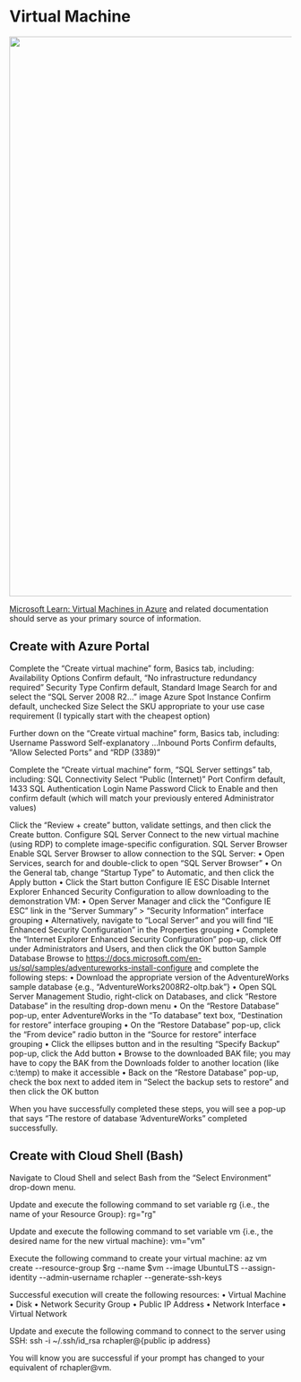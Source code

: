 # Virtual Machine

<img src="https://user-images.githubusercontent.com/44923999/234039617-e98acc9d-1846-4c0a-a1b3-f353d7e92def.png" width="1000" />

[Microsoft Learn: Virtual Machines in Azure](https://learn.microsoft.com/en-us/azure/virtual-machines/overview) and related documentation should serve as your primary source of information.

## Create with Azure Portal
Complete the “Create virtual machine” form, Basics tab, including:
Availability Options	Confirm default, “No infrastructure redundancy required”
Security Type	Confirm default, Standard
Image	Search for and select the “SQL Server 2008 R2…” image
Azure Spot Instance	Confirm default, unchecked
Size	Select the SKU appropriate to your use case requirement (I typically start with the cheapest option)

Further down on the “Create virtual machine” form, Basics tab, including:
Username
Password	Self-explanatory
…Inbound Ports	Confirm defaults, “Allow Selected Ports” and “RDP (3389)”

Complete the “Create virtual machine” form, “SQL Server settings” tab, including:
SQL Connectivity	Select “Public (Internet)”
Port	Confirm default, 1433
SQL Authentication
Login Name
Password	Click to Enable and then confirm default (which will match your previously entered Administrator values)

Click the “Review + create” button, validate settings, and then click the Create button.
Configure SQL Server
Connect to the new virtual machine (using RDP) to complete image-specific configuration.
SQL Server Browser
Enable SQL Server Browser to allow connection to the SQL Server:
•	Open Services, search for and double-click to open “SQL Server Browser”
•	On the General tab, change “Startup Type” to Automatic, and then click the Apply button
•	Click the Start button
Configure IE ESC
Disable Internet Explorer Enhanced Security Configuration to allow downloading to the demonstration VM:
•	Open Server Manager and click the “Configure IE ESC” link in the “Server Summary” > “Security Information” interface grouping
•	Alternatively, navigate to “Local Server” and you will find “IE Enhanced Security Configuration” in the Properties grouping
•	Complete the “Internet Explorer Enhanced Security Configuration” pop-up, click Off under Administrators and Users, and then click the OK button
Sample Database
Browse to https://docs.microsoft.com/en-us/sql/samples/adventureworks-install-configure and complete the following steps:
•	Download the appropriate version of the AdventureWorks sample database {e.g., “AdventureWorks2008R2-oltp.bak”}
•	Open SQL Server Management Studio, right-click on Databases, and click “Restore Database” in the resulting drop-down menu
•	On the “Restore Database” pop-up, enter AdventureWorks in the “To database” text box, “Destination for restore” interface grouping
•	On the “Restore Database” pop-up, click the “From device” radio button in the “Source for restore” interface grouping
•	Click the ellipses button and in the resulting “Specify Backup” pop-up, click the Add button
•	Browse to the downloaded BAK file; you may have to copy the BAK from the Downloads folder to another location (like c:\temp) to make it accessible
•	Back on the “Restore Database” pop-up, check the box next to added item in “Select the backup sets to restore” and then click the OK button

When you have successfully completed these steps, you will see a pop-up that says “The restore of database ‘AdventureWorks” completed successfully.
 
## Create with Cloud Shell (Bash)
Navigate to Cloud Shell and select Bash from the “Select Environment” drop-down menu.

 

Update and execute the following command to set variable rg {i.e., the name of your Resource Group}:
rg="<UseCase>rg"

Update and execute the following command to set variable vm {i.e., the desired name for the new virtual machine}:
vm="<UseCase>vm"

Execute the following command to create your virtual machine:
az vm create --resource-group $rg --name $vm --image UbuntuLTS --assign-identity --admin-username rchapler --generate-ssh-keys

Successful execution will create the following resources:
•	Virtual Machine
•	Disk
•	Network Security Group
•	Public IP Address
•	Network Interface
•	Virtual Network

Update and execute the following command to connect to the server using SSH:
ssh -i ~/.ssh/id_rsa rchapler@{public ip address}

 

You will know you are successful if your prompt has changed to your equivalent of rchapler@<UseCase>vm.
